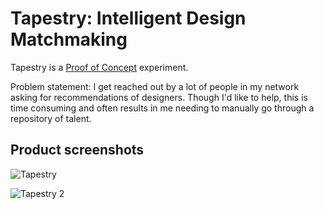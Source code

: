 # Tapestry: Intelligent Design Matchmaking

Tapestry is a  [Proof of Concept](http://www.proofofconcept.pub) experiment.

Problem statement: I get reached out by a lot of people in my network asking for recommendations of designers. Though I'd like to help, this is time consuming and often results in me needing to manually go through a repository of talent.

## Product screenshots

![Tapestry](https://github.com/user-attachments/assets/37dc4c69-247e-4977-9786-c6fd7747041d)

![Tapestry 2](https://github.com/user-attachments/assets/992034eb-8c84-4f7a-ba82-a174b156475e)
